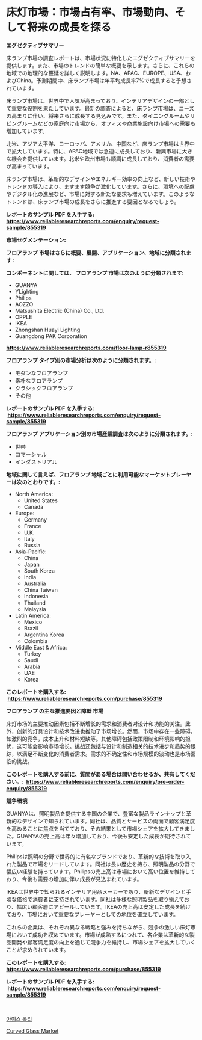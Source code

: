 <p><h1>床灯市場：市場占有率、市場動向、そして将来の成長を探る</h1></p><p><strong>エグゼクティブサマリー</strong></p>
<p><p>床ランプ市場の調査レポートは、市場状況に特化したエグゼクティブサマリーを提供します。また、市場のトレンドの簡単な概要を示します。さらに、これらの地域での地理的な蔓延を詳しく説明します。NA、APAC、EUROPE、USA、およびChina。予測期間中、床ランプ市場は年平均成長率7%で成長すると予想されています。</p><p>床ランプ市場は、世界中で人気が高まっており、インテリアデザインの一部として重要な役割を果たしています。最新の調査によると、床ランプ市場は、ニーズの高まりに伴い、将来さらに成長する見込みです。また、ダイニングルームやリビングルームなどの家庭向け市場から、オフィスや商業施設向け市場への需要も増加しています。</p><p>北米、アジア太平洋、ヨーロッパ、アメリカ、中国など、床ランプ市場は世界中で拡大しています。特に、APAC地域では急速に成長しており、新興市場に大きな機会を提供しています。北米や欧州市場も順調に成長しており、消費者の需要が高まっています。</p><p>床ランプ市場は、革新的なデザインやエネルギー効率の向上など、新しい技術やトレンドの導入により、ますます競争が激化しています。さらに、環境への配慮やデジタル化の進展など、市場に対する新たな要求も増えています。このようなトレンドは、床ランプ市場の成長をさらに推進する要因となるでしょう。</p></p>
<p><strong>レポートのサンプル PDF を入手する: <a href="https://www.reliableresearchreports.com/enquiry/request-sample/855319">https://www.reliableresearchreports.com/enquiry/request-sample/855319</a></strong></p>
<p><strong>市場セグメンテーション:</strong></p>
<p><strong> フロアランプ 市場はさらに概要、展開、アプリケーション、地域に分類されます :</strong></p>
<p><strong>コンポーネントに関しては、 フロアランプ 市場は次のように分類されます: &nbsp;</strong></p>
<p><ul><li>GUANYA</li><li>YLighting</li><li>Philips</li><li>AOZZO</li><li>Matsushita Electric (China) Co., Ltd.</li><li>OPPLE</li><li>IKEA</li><li>Zhongshan Huayi Lighting</li><li>Guangdong PAK Corporation </li></ul></p>
<p><strong><a href="https://www.reliableresearchreports.com/floor-lamp-r855319">https://www.reliableresearchreports.com/floor-lamp-r855319</a></strong></p>
<p><strong> フロアランプ タイプ別の市場分析は次のように分類されます。:</strong></p>
<p><ul><li>モダンなフロアランプ</li><li>素朴なフロアランプ</li><li>クラシックフロアランプ</li><li>その他</li></ul></p>
<p><strong>レポートのサンプル PDF を入手する: &nbsp;<a href="https://www.reliableresearchreports.com/enquiry/request-sample/855319">https://www.reliableresearchreports.com/enquiry/request-sample/855319</a></strong></p>
<p><strong> フロアランプ アプリケーション別の市場産業調査は次のように分類されます。:</strong></p>
<p><ul><li>世帯</li><li>コマーシャル</li><li>インダストリアル</li></ul></p>
<p><strong>地域に関して言えば、フロアランプ 地域ごとに利用可能なマーケットプレーヤーは次のとおりです。:</strong></p>
<p><ul>
    <li>
        North America:
        <ul>
            <li>United States</li>
            <li>Canada</li>
        </ul>
    </li>
    <li>
        Europe:
        <ul>
            <li>Germany</li>
            <li>France</li>
            <li>U.K.</li>
            <li>Italy</li>
            <li>Russia</li>
        </ul>
    </li>
    <li>
        Asia-Pacific:
        <ul>
            <li>China</li>
            <li>Japan</li>
            <li>South Korea</li>
            <li>India</li>
            <li>Australia</li>
            <li>China Taiwan</li>
            <li>Indonesia</li>
            <li>Thailand</li>
            <li>Malaysia</li>
        </ul>
    </li>
    <li>
        Latin America:
        <ul>
            <li>Mexico</li>
            <li>Brazil</li>
            <li>Argentina Korea</li>
            <li>Colombia</li>
        </ul>
    </li>
    <li>
        Middle East & Africa:
        <ul>
            <li>Turkey</li>
            <li>Saudi</li>
            <li>Arabia</li>
            <li>UAE</li>
            <li>Korea</li>
        </ul>
    </li>
    </ul></p>
<p><strong>このレポートを購入する: &nbsp;<a href="https://www.reliableresearchreports.com/purchase/855319">https://www.reliableresearchreports.com/purchase/855319</a></strong></p>
<p><strong>フロアランプ の主な推進要因と障壁 市場</strong></p>
<p><p>床灯市场的主要推动因素包括不断增长的需求和消费者对设计和功能的关注。此外，创新的灯具设计和技术改进也推动了市场增长。然而，市场中存在一些障碍，如激烈的竞争，成本上升和材料短缺等。其他障碍包括政策限制和环境影响的担忧，这可能会影响市场增长。挑战还包括与设计和制造相关的技术进步和趋势的跟踪，以满足不断变化的消费者需求。需求的不确定性和市场规模的波动也是市场面临的挑战。</p></p>
<p><strong>このレポートを購入する前に、質問がある場合は問い合わせるか、共有してください。:&nbsp; <a href="https://www.reliableresearchreports.com/enquiry/pre-order-enquiry/855319">https://www.reliableresearchreports.com/enquiry/pre-order-enquiry/855319</a></strong></p>
<p><strong>競争環境</strong></p>
<p><p>GUANYAは、照明製品を提供する中国の企業で、豊富な製品ラインナップと革新的なデザインで知られています。同社は、品質とサービスの両面で顧客満足度を高めることに焦点を当てており、その結果として市場シェアを拡大してきました。GUANYAの売上高は年々増加しており、今後も安定した成長が期待されています。</p><p>Philipsは照明の分野で世界的に有名なブランドであり、革新的な技術を取り入れた製品で市場をリードしています。同社は長い歴史を持ち、照明製品の分野で幅広い経験を持っています。Philipsの売上高は市場において高い位置を維持しており、今後も需要の増加に伴い成長が見込まれています。</p><p>IKEAは世界中で知られるインテリア用品メーカーであり、斬新なデザインと手頃な価格で消費者に支持されています。同社は多様な照明製品を取り揃えており、幅広い顧客層にアピールしています。IKEAの売上高は安定した成長を続けており、市場において重要なプレーヤーとしての地位を確立しています。</p><p>これらの企業は、それぞれ異なる戦略と強みを持ちながら、競争の激しい床灯市場において成功を収めています。市場が成熟するにつれて、各企業は革新的な製品開発や顧客満足度の向上を通じて競争力を維持し、市場シェアを拡大していくことが求められています。</p></p>
<p><strong>このレポートを購入する: &nbsp; <a href="https://www.reliableresearchreports.com/purchase/855319">https://www.reliableresearchreports.com/purchase/855319</a></strong></p>
<p><strong>レポートのサンプル PDF を入手する: &nbsp;<a href="https://www.reliableresearchreports.com/enquiry/request-sample/855319">https://www.reliableresearchreports.com/enquiry/request-sample/855319</a></strong><strong></strong></p>
<p>&nbsp;</p>
<p><p><a href="https://github.com/wallacBahrtyinger567686/Market-Research-Report-List-1/blob/main/143996228281.md">아이스 롤리</a></p><p><a href="https://five-trouble-98a.notion.site/Curved-Glass-Market-Comprehensive-Assessment-by-Type-Application-and-Geography-aae9d253644c4b41bc3af488a00d9d2e">Curved Glass Market</a></p></p>